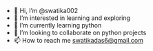 - 👋 Hi, I’m @swatika002
- 👀 I’m interested in learning and exploring
- 🌱 I’m currently learning python
- 💞️ I’m looking to collaborate on python projects
- 📫 How to reach me swatikadas6@gmail.com

<!---
swatika002/swatika002 is a ✨ special ✨ repository because its `README.md` (this file) appears on your GitHub profile.
You can click the Preview link to take a look at your changes.
--->
